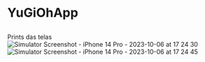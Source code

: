 # YuGiOhApp
##
Prints das telas
![Simulator Screenshot - iPhone 14 Pro - 2023-10-06 at 17 24 30](https://github.com/adiliojf/YuGiOhApp/assets/85968411/fbaa0984-9a9b-448a-aa5c-7ff1841cd1b0)
![Simulator Screenshot - iPhone 14 Pro - 2023-10-06 at 17 24 45](https://github.com/adiliojf/YuGiOhApp/assets/85968411/138175c1-80b0-479b-9698-bba1a55a6896)
##
